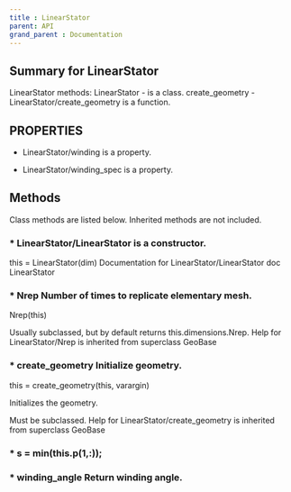 ```yaml
---
title : LinearStator
parent: API
grand_parent : Documentation
---
```

## Summary for LinearStator
LinearStator methods:
LinearStator - is a class.
create_geometry - LinearStator/create_geometry is a function.
## PROPERTIES
* LinearStator/winding is a property.

* LinearStator/winding_spec is a property.

## Methods
Class methods are listed below. Inherited methods are not included.
### * LinearStator/LinearStator is a constructor.
this = LinearStator(dim)
Documentation for LinearStator/LinearStator
doc LinearStator

### * Nrep Number of times to replicate elementary mesh.

Nrep(this)

Usually subclassed, but by default returns
this.dimensions.Nrep.
Help for LinearStator/Nrep is inherited from superclass GeoBase

### * create_geometry Initialize geometry.

this = create_geometry(this, varargin)

Initializes the geometry.

Must be subclassed.
Help for LinearStator/create_geometry is inherited from superclass GeoBase

### * s = min(this.p(1,:));

### * winding_angle Return winding angle.

